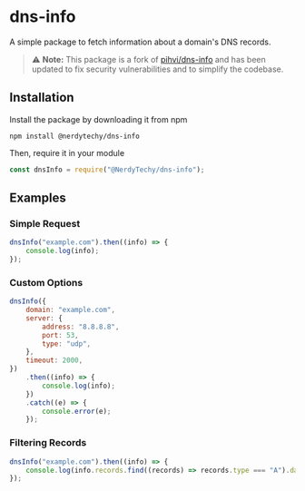 # dns-info

A simple package to fetch information about a domain's DNS records.

> :warning: **Note:** This package is a fork of [pihvi/dns-info](https://www.npmjs.com/package/dns-info) and has been updated to fix security vulnerabilities and to simplify the codebase.

## Installation

Install the package by downloading it from npm

```
npm install @nerdytechy/dns-info
```

Then, require it in your module

```javascript
const dnsInfo = require("@NerdyTechy/dns-info");
```

## Examples

### Simple Request

```javascript
dnsInfo("example.com").then((info) => {
    console.log(info);
});
```

### Custom Options

```javascript
dnsInfo({
    domain: "example.com",
    server: {
        address: "8.8.8.8",
        port: 53,
        type: "udp",
    },
    timeout: 2000,
})
    .then((info) => {
        console.log(info);
    })
    .catch((e) => {
        console.error(e);
    });
```

### Filtering Records

```javascript
dnsInfo("example.com").then((info) => {
    console.log(info.records.find((records) => records.type === "A").data);
});
```
